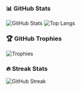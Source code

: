### 📊 GitHub Stats

![GitHub Stats](https://github-readme-stats.vercel.app/api?username=Allanally&show_icons=true&theme=radical&count_private=true)
![Top Langs](https://github-readme-stats.vercel.app/api/top-langs/?username=Allanally&layout=compact&theme=radical)

### 🏆 GitHub Trophies

![Trophies](https://github-profile-trophy.vercel.app/?username=Allanally&theme=radical)

### 🔥 Streak Stats

![GitHub Streak](https://github-readme-streak-stats.herokuapp.com/?user=Allanally&theme=radical)

